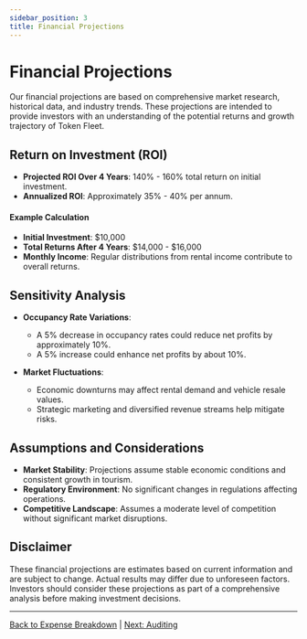 ```yaml
---
sidebar_position: 3
title: Financial Projections
---
```


# Financial Projections

Our financial projections are based on comprehensive market research, historical data, and industry trends. These projections are intended to provide investors with an understanding of the potential returns and growth trajectory of Token Fleet.

## Return on Investment (ROI)

- **Projected ROI Over 4 Years**: 140% - 160% total return on initial investment.
- **Annualized ROI**: Approximately 35% - 40% per annum.

#### Example Calculation

- **Initial Investment**: $10,000
- **Total Returns After 4 Years**: $14,000 - $16,000
- **Monthly Income**: Regular distributions from rental income contribute to overall returns.

## Sensitivity Analysis

- **Occupancy Rate Variations**:
  - A 5% decrease in occupancy rates could reduce net profits by approximately 10%.
  - A 5% increase could enhance net profits by about 10%.

- **Market Fluctuations**:
  - Economic downturns may affect rental demand and vehicle resale values.
  - Strategic marketing and diversified revenue streams help mitigate risks.

## Assumptions and Considerations

- **Market Stability**: Projections assume stable economic conditions and consistent growth in tourism.
- **Regulatory Environment**: No significant changes in regulations affecting operations.
- **Competitive Landscape**: Assumes a moderate level of competition without significant market disruptions.

## Disclaimer

These financial projections are estimates based on current information and are subject to change. Actual results may differ due to unforeseen factors. Investors should consider these projections as part of a comprehensive analysis before making investment decisions.

---

[Back to Expense Breakdown](./expense_breakdown) | [Next: Auditing](./auditing)
